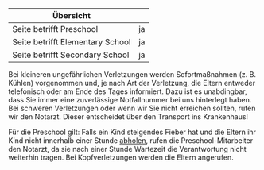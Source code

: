 | Übersicht | |
| --- | --- |
| Seite betrifft Preschool | ja |
| Seite betrifft Elementary School | ja |
| Seite betrifft Secondary School | ja |

Bei kleineren ungefährlichen Verletzungen werden Sofortmaßnahmen (z. B. Kühlen) vorgenommen und, je nach Art der Verletzung, die Eltern entweder telefonisch oder am Ende des Tages informiert. Dazu ist es unabdingbar, dass Sie immer eine zuverlässige Notfallnummer bei uns hinterlegt haben. Bei schweren Verletzungen oder wenn wir Sie nicht erreichen sollten, rufen wir den Notarzt. Dieser entscheidet über den Transport ins Krankenhaus!

Für die Preschool gilt: Falls ein Kind steigendes Fieber hat und die Eltern ihr Kind nicht innerhalb einer Stunde [abholen](https://de.wiki.accadis-isb.net/Bringen_und_Abholen "Bringen und Abholen"), rufen die Preschool-Mitarbeiter den Notarzt, da sie nach einer Stunde Wartezeit die Verantwortung nicht weiterhin tragen. Bei Kopfverletzungen werden die Eltern angerufen.